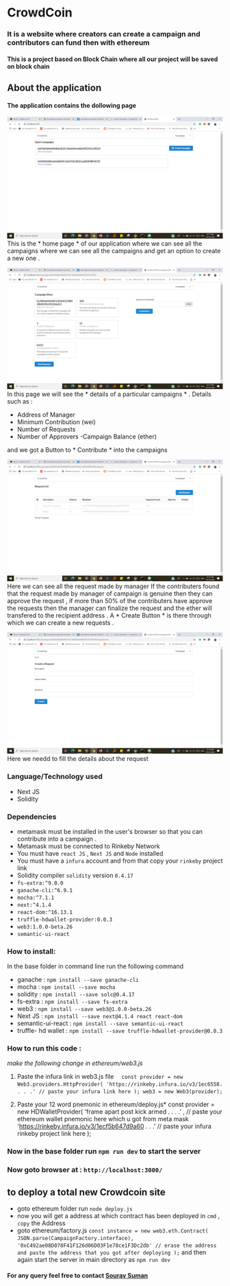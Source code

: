 # CrowdCoin
### It is a website where creators can create a campaign and contributors can fund then with ethereum
#### This is a project based on Block Chain where all our project will be saved on block chain

## About the application
#### The application contains the dollowing page
![Home Page](/pic/1.png)
This is the * home page * of our application where we can see all the campaigns where we can see all the campaigns and get an option to create a new one .


  ![Home Page](/pic/2.png)
  In this page we will see the * details of a particular campaigns * .
  Details such as :
  - Address of Manager
  - Minimum Contribution (wei)
  - Number of Requests
  - Number of Approvers
  -Campaign Balance (ether)

  and we got a Button to * Contribute * into the campaigns

  ![Home Page](/pic/3.png)
  Here we can see all the request made by manager
  If the contributers found that the request made by manager of campaign is genuine then they can approve the request , if more than 50% of the contributers have approve the requests then the manager can finalize the request and the ether will transfered to the recipient address .
  A * Create Button * is there through which we can create a new requests .

  ![Home Page](/pic/4.png)
  Here we needd to fill the details about the request

  ### Language/Technology used
  - Next JS
  - Solidity

  ### Dependencies
  - metamask must be installed in the user's browser so that you can contribute into a campaign .
  - Metamask must be connected to Rinkeby Network
  - You must have `react JS` , `Next JS` and `Node` installed
  - You must have a `infura` account and from that copy your `rinkeby` project link
  - Solidity compiler `solidity` version `0.4.17`
  - `fs-extra:^9.0.0`
  - `ganache-cli:^6.9.1`
  - `mocha:^7.1.1`
  - `next:^4.1.4`
  - `react-dom:^16.13.1`
  - `truffle-hdwallet-provider:0.0.3`
  - `web3:1.0.0-beta.26`
  - `semantic-ui-react`

  ### How to install:
  In the base folder in command line run the following command
  - ganache : `npm install --save ganache-cli`
  - mocha : `npm install --save mocha`
  - solidity : `npm install --save solc@0.4.17`
  - fs-extra : `npm install --save fs-extra`
  - web3 : `npm install --save web3@1.0.0-beta.26`
  - Next JS : `npm install --save next@4.1.4 react react-dom`
  - semantic-ui-react : `npm install --save semantic-ui-react`
  - truffle- hd wallet : `npm install --save truffle-hdwallet-provider@0.0.3`

  ### How to run this code :
  *make the following change in ethereum/web3.js*

  1. Paste the infura link in web3.js file
      `  const provider = new Web3.providers.HttpProvider(
          'https://rinkeby.infura.io/v3/1ec6558. . . .' // paste your infura link here
        );
        web3 = new Web3(provider);`

  2. Paste your 12 word pnemonic in ethereum/deploy.js*
  const provider = new HDWalletProvider(
  'frame apart post kick armed . . . .' , // paste your ethereum wallet pnemonic here which u got from meta mask
  'https://rinkeby.infura.io/v3/1ecf5b647d9a60 . . .'  // paste your infura rinkeby project link here
  );

### Now in the base folder run `npm run dev` to start the server
### Now goto browser at : `http://localhost:3000/`


## to deploy a total new Crowdcoin site
- goto ethereum folder run `node deploy.js`
- now you will get a address at which contract has been deployed in `cmd` , `copy` the Address
- goto ethereum/factory.js
    `const instance = new web3.eth.Contract(
      JSON.parse(CampaignFactory.interface),
      '0xC492ae08D078F41F126d06D03F1e78ce1F3Dc2db' // erase the address and paste the address that you got after deploying
    );`
and then again start the server in main directory as `npm run dev`

#### For any query feel free to contact [Sourav Suman ](https://www.linkedin.com/in/srvsmn)
